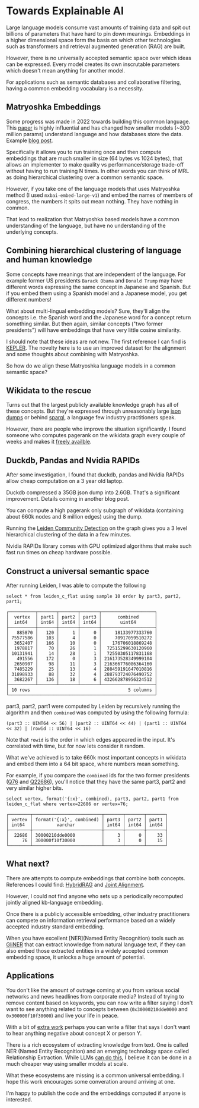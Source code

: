 # Towards Explainable AI

Large language models consume vast amounts of training data and spit out billions of parameters that have hard to pin down meanings. Embeddings in a higher dimensional space form the basis on which other technologies such as transformers and retrieval augmented generation (RAG) are built.

However, there is no universally accepted semantic space over which ideas can be expressed. Every model creates its own inscrutable parameters which doesn't mean anything for another model.

For applications such as semantic databases and collaborative filtering, having a common embedding vocabulary is a necessity.

## Matryoshka Embeddings

Some progress was made in 2022 towards building this common language. This [paper](https://arxiv.org/abs/2205.13147) is highly influential and has changed how smaller models (~300 million params) understand language and how databases store the data. Example [blog post](https://blog.vespa.ai/combining-matryoshka-with-binary-quantization-using-embedder/).

Specifically it allows you to run training once and then compute embeddings that are much smaller in size (64 bytes vs 1024 bytes), that allows an implementer to make quality vs performance/storage trade-off without having to run training N times. In other words you can think of MRL as doing hierarchical clustering over a common semantic space.

However, if you take one of the language models that uses Matryoshka method (I used `mxbai-embed-large-v1`) and embed the names of members of congress, the numbers it spits out mean nothing. They have nothing in common.

That lead to realization that Matryoshka based models have a common understanding of the language, but have no understanding of the underlying concepts.

## Combining hierarchical clustering of language and human knowledge

Some concepts have meanings that are independent of the language. For example former US presidents `Barack Obama` and `Donald Trump` may have different words expressing the same concept in Japanese and Spanish. But if you embed them using a Spanish model and a Japanese model, you get different numbers!

What about multi-lingual embedding models? Sure, they'll align the concepts i.e. the Spanish word and the Japanese word for a concept return something similar. But then again, similar concepts ("two former presidents")  will have embeddings that have very little cosine similarity.

I should note that these ideas are not new. The first reference I can find is [KEPLER](https://deepgraphlearning.github.io/project/wikidata5m). The novelty here is to use an improved dataset for the alignment and some thoughts about combining with Matryoshka.

So how do we align these Matryoshka language models in a common semantic space?

## Wikidata to the rescue

Turns out that the largest publicly available knowledge graph has all of these concepts. But they're expressed through unreasonably large [json dumps](https://dumps.wikimedia.org/wikidatawiki/entities/) or behind [sparql](https://query.wikidata.org/), a language few industry practitioners speak.

However, there are people who improve the situation significantly. I found someone who computes pagerank on the wikidata graph every couple of weeks and makes it [freely availble](https://danker.s3.amazonaws.com/index.html).

## Duckdb, Pandas and Nvidia RAPIDs

After some investigation, I found that duckdb, pandas and Nvidia RAPIDs allow cheap computation on a 3 year old laptop.

Duckdb compressed a 35GB json dump into 2.6GB. That's a significant improvement. Details coming in another blog post.

You can compute a high pagerank only subgraph of wikidata (containing about 660k nodes and 8 million edges) using the dump.

Running the [Leiden Community Detection](https://en.wikipedia.org/wiki/Leiden_algorithm) on the graph gives you a 3 level hierarchical clustering of the data in a few minutes.

Nvidia RAPIDs library comes with GPU optimized algorithms that make such fast run times on cheap hardware possible.

## Construct a universal semantic space

After running Leiden, I was able to compute the following

```
select * from leiden_c_flat using sample 10 order by part3, part2, part1;

┌──────────┬───────┬───────┬───────┬────────────────────┐
│  vertex  │ part1 │ part2 │ part3 │      combined      │
│  int64   │ int64 │ int64 │ int64 │       uint64       │
├──────────┼───────┼───────┼───────┼────────────────────┤
│   885870 │   120 │     1 │     0 │     18133977333760 │
│ 75577586 │   103 │     4 │     0 │     70917059510272 │
│  3652407 │   166 │    10 │     0 │    176706018869248 │
│  1978817 │    70 │    26 │     1 │  72515299630120960 │
│ 10131941 │    14 │    28 │     1 │  72550305117831168 │
│   491556 │   172 │     0 │     3 │ 216173528349999104 │
│  2650907 │    98 │    11 │     3 │ 216366776086364160 │
│  7485229 │    25 │    13 │     4 │ 288459191647010816 │
│ 31898933 │    88 │    32 │     4 │ 288793724076490752 │
│  3682267 │   136 │    18 │     6 │ 432662878956224512 │
├──────────┴───────┴───────┴───────┴────────────────────┤
│ 10 rows                                     5 columns │
└───────────────────────────────────────────────────────┘
```

part3, part2, part1 were computed by Leiden by recursively running the algorithm and then `combined` was computed by using the following formula:

```
(part3 :: UINT64 << 56) | (part2 :: UINT64 << 44) | (part1 :: UINT64 << 32) | (rowid :: UINT64 << 16)
```

Note that `rowid` is the order in which edges appeared in the input. It's correlated with time, but for now lets consider it random.

What we've achieved is to take 660k most important concepts in wikidata and embed them into a 64 bit space, where numbers mean something.

For example, if you compare the `combined` ids for the two former presidents ([Q76](https://www.wikidata.org/wiki/Q76) and [Q22686](https://www.wikidata.org/wiki/Q76)), you'll notice that they have the same part3, part2 and very similar higher bits.

```
select vertex, format('{:x}', combined), part3, part2, part1 from leiden_c_flat where vertex=22686 or vertex=76;

┌────────┬──────────────────────────┬───────┬───────┬───────┐
│ vertex │ format('{:x}', combined) │ part3 │ part2 │ part1 │
│ int64  │         varchar          │ int64 │ int64 │ int64 │
├────────┼──────────────────────────┼───────┼───────┼───────┤
│  22686 │ 30000210dde0000          │     3 │     0 │    33 │
│     76 │ 300000f10f30000          │     3 │     0 │    15 │
└────────┴──────────────────────────┴───────┴───────┴───────┘
```

## What next?

There are attempts to compute embeddings that combine both concepts. References I could find: [HybridRAG](https://arxiv.org/html/2408.04948v1) and [Joint Alignment](https://github.com/dki-lab/joint-kb-text-embedding).

However, I could not find anyone who sets up a periodically recomputed jointly aligned kb-language embedding.

Once there is a publicly accessible embedding, other industry practitioners can compete on information retrieval performance based on a widely accepted industry standard embedding.

When you have excellent [NER](Named Entity Recognition) tools such as [GliNER](https://github.com/urchade/GLiNER) that can extract knowledge from natural language text, if they can also embed those extracted entities in a widely accepted common embedding space, it unlocks a huge amount of potential.

## Applications

You don't like the amount of outrage coming at you from various social networks and news headlines from corporate media? Instead of trying to remove content based on keywords, you can now write a filter saying I don't want to see anything related to concepts between (`0x30000210dde0000` and `0x300000f10f30000`) and live your life in peace.

With a bit of [extra work](https://paperswithcode.com/method/transe) perhaps you can write a filter that says I don't want to hear anything negative about concept X or person Y.

There is a rich ecosystem of extracting knowledge from text. One is called NER (Named Entity Recognition) and an emerging technology space called Relationship Extraction. While LLMs [can do this](https://github.com/circlemind-ai/fast-graphrag), I believe it can be done in a much cheaper way using smaller models at scale.

What these ecosystems are missing is a common universal embedding. I hope this work encourages some converation around arriving at one.

I'm happy to publish the code and the embeddings computed if anyone is interested.
